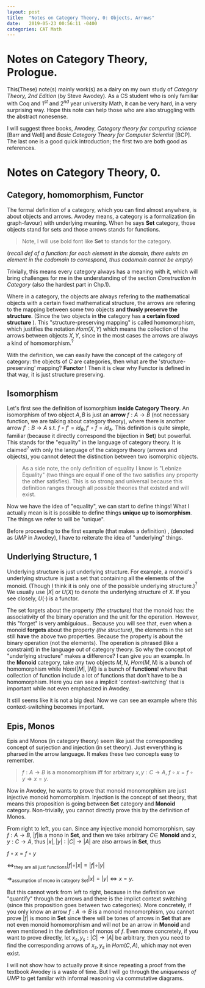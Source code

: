```yaml
---
layout: post
title:  "Notes on Category Theory, 0: Objects, Arrows"
date:   2019-05-23 00:56:11 -0400
categories: CAT Math
---
```


# Notes on Category Theory, Prologue.
This(These) note(s) mainly work(s) as a dairy on my own study of *Category Theory, 2nd Edition* (by Steve Awodey). As a CS student who is only familiar with Coq and $1^{st}$ and $2^{nd}$ year university Math, it can be very hard, in a very surprising way. Hope this note can help those who are also struggling with the abstract nonesense. 

I will suggest three books, Awodey, *Category theory for computing science* [Barr and Well] and *Basic Category Theory for Computer Scientist* [BCP]. The last one is a good quick introduction; the first two are both good as references.

# Notes on Category Theory, __0__.
## Category, homomorphism, Functor
The formal definition of a category, which you can find almost anywhere, is about objects and arrows. Awodey means, a category is a formalization (in graph-favour) with underlying meaning.
When he says __Set__ category, those objects stand for sets and those arrows stands for functions.

> Note, I will use bold font like **Set** to stands for the category.

(*recall def of a function: for each element in the domain, there exists an element in the codomain to correspond, thus codomain cannot be empty*)

Trivially, this means every category always has a meaning with it, which will bring challenges for me in the understanding of the section *Construction in Category* (also the hardest part in Chp.1). 

Where in a category, the objects are always refering to the mathematical objects with a certain fixed mathematical structure, the arrows are refering to the mapping between some two objects **and thusly preserve the structure**. (Since the two objects in **the** category has __a certain fixed structure__ ). This "structure-preserving mapping" is called homomorphism, which justifies the notation $Hom(X,Y)$ which means the collection of the arrows between objects $X,Y$, since in the most cases the arrows are always a kind of homomorphism.$^?$ 

With the definition, we can easily have the concept of the category of category: the objects of ${C}$ are categories, then what are the 'structure-preserving' mapping? __Functor__ ! Then it is clear why Functor is defined in that way, it is just structure preserving.

## Isomorphism

Let's first see the definition of isomorphism __inside Category Theory__. An isomorphism of two object $A,B$ is just an __arrow__ $f:A \rightarrow B$ (not necessary function, we are talking about category theory), where there is another arrow $f' : B \rightarrow A$ s.t. $f \circ f' = id_B, f' \circ f = id_A$. This definition is quite simple, familiar (because it directly correspond the bijection in __Set__) but powerful. This stands for the "equality" in the language of category theory. It is claimed$^?$ with only the language of the category theory (arrows and objects), you cannot detect the distinction between two isomorphic objects. 

> As a side note, the only definition of equality I know is "Lebnize Equality" (two things are equal if one of the two satisfies any property the other satisfies). This is so strong and universal because this definition ranges through all possible theories that existed and will exist. 

Now we have the idea of "equality", we can start to define things! What I actually mean is it is possible to define things __unique up to isomorphism__. The things we refer to will be "unique". 


Before proceeding to the first example (that makes a definition) , (denoted as *UMP* in Awodey), I have to reiterate the idea of "underlying" things. 

## Underlying Structure, __1__

Underlying structure is just underlying structure. For example, a monoid's underlying structure is just a set that containing all the elements of the monoid. (Though I think it is only one of the possible underlying structure.)$^?$ We usually use $\vert X \vert$ or $U(X)$ to denote the underlying structure of $X$. If you see closely, $U(\cdot)$ is a functor.

The set forgets about the property *(the structure)* that the monoid has: the associativity of the binary operation and the unit for the operation. However, this "forget" is very ambiguious... Because you will see that, even when a monoid **forgets** about the property *(the structure)*, the elements in the set still __have__ the above two properties. Because the property is about the binary operation (not the elements). The operation is phrased (like a constraint) in the language out of category theory. So why the concept of "underlying structure" makes a difference? I can give you an example. In the __Monoid__ category, take any two objects $M, N$, $Hom(M,N)$ is a bunch of homomorphism while $Hom( \vert M \vert ,  \vert N \vert )$ is a bunch of __functions__! where that collection of function include a lot of functions that don't have to be a homomorphism. Here you can see a implicit 'context-switching' that is important while not even emphasized in Awodey.

It still seems like it is not a big deal. Now we can see an example where this context-switching becomes important.

## Epis, Monos

Epis and Monos (in category theory) seem like just the corresponding concept of surjection and injection (in set theory). Just evverything is pharsed in the arrow language. It makes these two concepts easy to remember.

> $f: A \rightarrow B$ is a monomorphism iff for arbitrary $x, y : C \rightarrow A$, $f\circ x = f\circ y \Rightarrow x = y$. 

Now in Awodey, he wants to prove that monoid monomorphism are just injective monoid homomorphism. Injection is the concept of set theory, that means this proposition is going between __Set__ category and __Monoid__ category.  Non-trivially, you cannot directly prove this by the definition of Monos.

From right to left, you can. Since any injective monoid homomorphism, say $f:A \rightarrow B$, $\vert f \vert$is a mono in __Set__, and then we take arbitrary $C \in$ __Monoid__ and $x,y : C \rightarrow A$, thus $\vert x \vert, \vert y \vert : \vert C \vert \rightarrow \vert A \vert$ are also arrows in __Set__, thus 

$f \circ x = f \circ y$ 

$\Leftrightarrow_\text{they are all just functions} \vert f \vert \circ \vert x \vert = \vert f \vert \circ \vert y \vert$ 

$\Rightarrow_\text{assumption of mono in category Set} \vert x \vert = \vert y \vert \Leftrightarrow x = y$.

But this cannot work from left to right, because in the definition we "quantify" through the arrows and there is the implict context switching (since this proposition goes between two categories). More concretely, if you only know an arrow $f :A \rightarrow B$ is a monoid monomorphism, you cannot prove $\vert f \vert$ is mono in __Set__ since there will be tones of arrows in __Set__ that are not even monoid homomorphism and will not be an arrow in __Monoid__ and even mentioned in the definition of monos of $f$. Even more concretely, if you want to prove directly, let $x_s, y_s : \vert C\vert \rightarrow \vert A \vert$ be arbitrary, then you need to find the corresponding arrows of $x_s, y_s$ in $Hom(C,A)$, which may not even exist.

I will not show how to actually prove it since repeating a proof from the textbook Awodey is a waste of time. But I will go through the *uniqueness of UMP* to get familar with informal reasoning via commutative diagrams.
